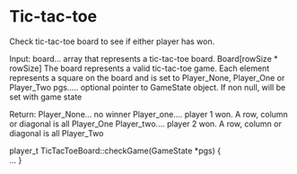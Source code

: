 # Tic-tac-toe
Check tic-tac-toe board to see if either player has won. 

Input:
	board... array that represents a tic-tac-toe board. Board[rowSize * rowSize]
			 The board represents a valid tic-tac-toe game.
			 Each element represents a square on the board and is set to Player_None,
			 Player_One or Player_Two
	pgs..... optional pointer to GameState object. If non null, will be set with game state
	
Return:
	Player_None... no winner
	Player_one.... player 1 won. A row, column or diagonal is all Player_One
	Player_two.... player 2 won. A row, column or diagonal is all Player_Two
	
player_t TicTacToeBoard::checkGame(GameState *pgs)
{	
	...
}
	

